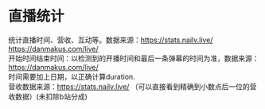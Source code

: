 # 直播统计
统计直播时间、营收、互动等。数据来源：https://stats.nailv.live/ https://danmakus.com/live/  
开始时间结束时间：以检测到的开播时间和最后一条弹幕的时间为准，数据来源：https://danmakus.com/live/  
时间需要加上日期，以正确计算duration.  
营收数据来源：https://stats.nailv.live/ （可以直接看到精确到小数点后一位的营收数据）(未扣除b站分成)


